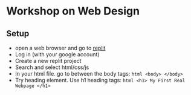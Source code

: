 # Workshop on Web Design

## Setup
* open a web browser and go to [replit](https://replit.com/)
* Log in (with your google account)
* Create a new replit project
* Search and select html/css/js
* In your html file. go to between the body tags: ```html <body> </body> ```
* Try heading element. Use h1 heading tags: ```html <h1> My First Real Webpage </h1> ```